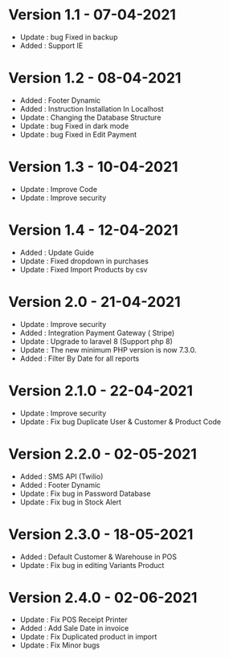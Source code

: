 # Version 1.1 - 07-04-2021

-   Update : bug Fixed in backup
-   Added : Support IE

# Version 1.2 - 08-04-2021

-   Added : Footer Dynamic
-   Added : Instruction Installation In Localhost
-   Update : Changing the Database Structure
-   Update : bug Fixed in dark mode
-   Update : bug Fixed in Edit Payment

# Version 1.3 - 10-04-2021

-   Update : Improve Code
-   Update : Improve security

# Version 1.4 - 12-04-2021

-   Added : Update Guide
-   Update : Fixed dropdown in purchases
-   Update : Fixed Import Products by csv

# Version 2.0 - 21-04-2021

-   Update : Improve security
-   Added : Integration Payment Gateway ( Stripe)
-   Update : Upgrade to laravel 8 (Support php 8)
-   Update : The new minimum PHP version is now 7.3.0.
-   Added : Filter By Date for all reports

# Version 2.1.0 - 22-04-2021

-   Update : Improve security
-   Update : Fix bug Duplicate User & Customer & Product Code

# Version 2.2.0 - 02-05-2021

-   Added : SMS API (Twilio)
-   Added : Footer Dynamic
-   Update : Fix bug in Password Database
-   Update : Fix bug in Stock Alert

# Version 2.3.0 - 18-05-2021

-   Added : Default Customer & Warehouse in POS
-   Update : Fix bug in editing Variants Product

# Version 2.4.0 - 02-06-2021

-   Update :  Fix POS Receipt Printer
-   Added : Add Sale Date in invoice
-   Update :  Fix Duplicated product in import
-   Update :  Fix Minor bugs